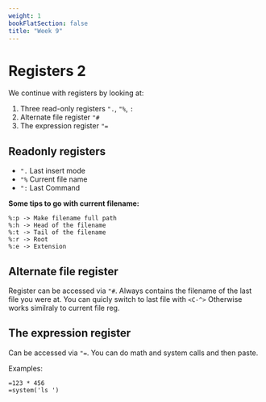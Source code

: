 ```yaml
---
weight: 1
bookFlatSection: false
title: "Week 9"
---
```


# Registers 2
We continue with registers by looking at:
1. Three read-only registers `".`, `"%`, `:`
2. Alternate file register `"#`
3. The expression register `"=`


## Readonly registers
- `".` Last insert mode
- `"%` Current file name
- `":` Last Command

**Some tips to go with current filename:**
```vim
%:p -> Make filename full path
%:h -> Head of the filename
%:t -> Tail of the filename
%:r -> Root
%:e -> Extension
```

## Alternate file register
Register can be accessed via `"#`.
Always contains the filename of the last file you were at.
You can quicly switch to last file with `<C-^>`
Otherwise works similraly to current file reg.

## The expression register
Can be accessed via `"=`.
You can do math and system calls and then paste.

Examples:
```vim
=123 * 456
=system('ls ')
```

